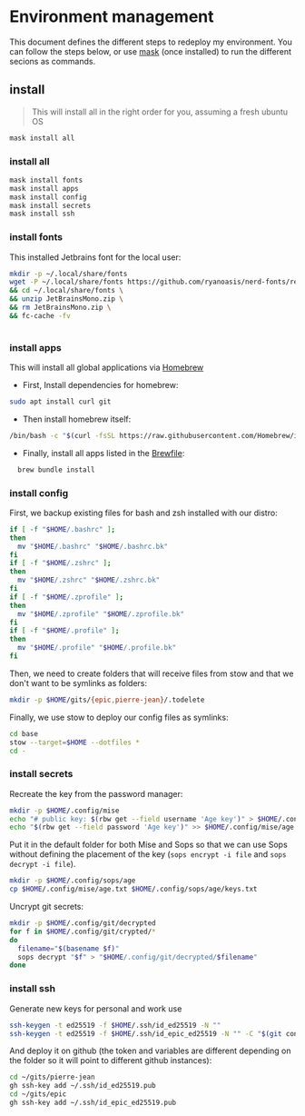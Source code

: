 # Environment management

This document defines the different steps to redeploy my environment.
You can follow the steps below, or use [mask](https://github.com/jacobdeichert/mask) (once installed) to run the different secions as commands.

## install

> This will install all in the right order for you, assuming a fresh ubuntu OS

```sh
mask install all
```

### install all

```sh
mask install fonts
mask install apps
mask install config
mask install secrets
mask install ssh
```

### install fonts

This installed Jetbrains font for the local user:
```sh
mkdir -p ~/.local/share/fonts
wget -P ~/.local/share/fonts https://github.com/ryanoasis/nerd-fonts/releases/download/v3.0.2/JetBrainsMono.zip \
&& cd ~/.local/share/fonts \
&& unzip JetBrainsMono.zip \
&& rm JetBrainsMono.zip \
&& fc-cache -fv
  
```

### install apps

This will install all global applications via [Homebrew](https://brew.sh/)

* First, Install dependencies for homebrew:
```sh
sudo apt install curl git
```

* Then install homebrew itself:
```sh
/bin/bash -c "$(curl -fsSL https://raw.githubusercontent.com/Homebrew/install/HEAD/install.sh)"
```

* Finally, install all apps listed in the [Brewfile](./Brewfile):
```sh
  brew bundle install
```

### install config

First, we backup existing files for bash and zsh installed with our distro:
```sh
if [ -f "$HOME/.bashrc" ];
then
  mv "$HOME/.bashrc" "$HOME/.bashrc.bk"
fi
if [ -f "$HOME/.zshrc" ];
then
  mv "$HOME/.zshrc" "$HOME/.zshrc.bk"
fi
if [ -f "$HOME/.zprofile" ];
then
  mv "$HOME/.zprofile" "$HOME/.zprofile.bk"
fi
if [ -f "$HOME/.profile" ];
then
  mv "$HOME/.profile" "$HOME/.profile.bk"
fi
```

Then, we need to create folders that will receive files from stow and that we don't want to be symlinks as folders:
```sh
mkdir -p $HOME/gits/{epic,pierre-jean}/.todelete
```

Finally, we use stow to deploy our config files as symlinks:
```sh
cd base
stow --target=$HOME --dotfiles *
cd -
```

### install secrets

Recreate the key from the password manager:
```sh
mkdir -p $HOME/.config/mise
echo "# public key: $(rbw get --field username 'Age key')" > $HOME/.config/mise/age.txt
echo "$(rbw get --field password 'Age key')" >> $HOME/.config/mise/age.txt
```
  
Put it in the default folder for both Mise and Sops so that we can use Sops without defining the placement of the key (`sops encrypt -i file` and `sops decrypt -i file`).
```sh
mkdir -p $HOME/.config/sops/age
cp $HOME/.config/mise/age.txt $HOME/.config/sops/age/keys.txt
```

Uncrypt git secrets:
```bash
mkdir -p $HOME/.config/git/decrypted
for f in $HOME/.config/git/crypted/*
do
  filename="$(basename $f)" 
  sops decrypt "$f" > "$HOME/.config/git/decrypted/$filename" 
done  
```

### install ssh

Generate new keys for personal and work use
```sh
ssh-keygen -t ed25519 -f $HOME/.ssh/id_ed25519 -N ""
ssh-keygen -t ed25519 -f $HOME/.ssh/id_epic_ed25519 -N "" -C "$(git config -f $HOME/.config/git/decrypted/epic.gitconfig user.email)"
```

And deploy it on github (the token and variables are different depending on the folder so it will point to different github instances):
```sh
cd ~/gits/pierre-jean
gh ssh-key add ~/.ssh/id_ed25519.pub
cd ~/gits/epic
gh ssh-key add ~/.ssh/id_epic_ed25519.pub
```
